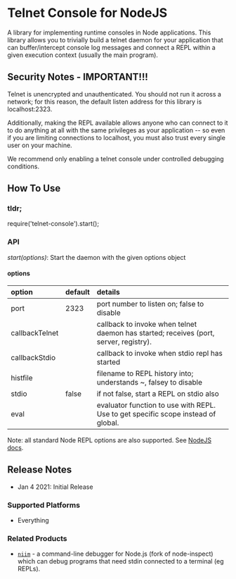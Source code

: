 # Telnet Console for NodeJS

A library for implementing runtime consoles in Node applications. This library allows you to 
trivially build a telnet daemon for your application that can buffer/intercept console log
messages and connect a REPL within a given execution context (usually the main program).

## Security Notes - IMPORTANT!!!

Telnet is unencrypted and unauthenticated. You should not run it across a network; for this 
reason, the default listen address for this library is localhost:2323.

Additionally, making the REPL available allows anyone who can connect to it to do anything
at all with the same privileges as your application -- so even if you are limiting connections
to localhost, you must also trust every single user on your machine.

We recommend only enabling a telnet console under controlled debugging conditions.

## How To Use
### tldr;
require('telnet-console').start();

### API
*start(options)*: Start the daemon with the given options object

#### options
| option          | default | details
|:----------------|:--------|:-------------------------------------------------------------------------------------
| port            | 2323    | port number to listen on; false to disable
| callbackTelnet  |         | callback to invoke when telnet daemon has started; receives (port, server, registry).
| callbackStdio   |         | callback to invoke when stdio repl has started
| histfile        |         | filename to REPL history into; understands ~, falsey to disable
| stdio           | false   | if not false, start a REPL on stdio also
| eval            |         | evaluator function to use with REPL. Use to get specific scope instead of global.

Note: all standard Node REPL options are also supported. See [NodeJS docs](https://nodejs.org/api/repl.html).
 
## Release Notes
* Jan 4 2021: Initial Release

### Supported Platforms
* Everything

### Related Products
* [`niim`](https://www.npmjs.com/package/niim) - a command-line debugger for Node.js 
  (fork of node-inspect) which can debug programs that need stdin connected to a 
  terminal (eg REPLs).
